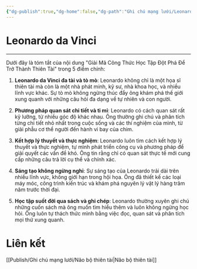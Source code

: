```yaml
---
{"dg-publish":true,"dg-home":false,"dg-path":"Ghi chú mạng lưới/Leonardo da Vinci.md","permalink":"/ghi-chu-mang-luoi/leonardo-da-vinci/","dgPassFrontmatter":true,"noteIcon":"","updated":"2025-01-12T15:16:00.631+07:00"}
---
```


# Leonardo da Vinci
---

Dưới đây là tóm tắt của nội dung "Giải Mã Công Thức Học Tập Đột Phá Để Trở Thành Thiên Tài" trong 5 điểm chính:

1. **Leonardo da Vinci đa tài và tò mò**: Leonardo không chỉ là một họa sĩ thiên tài mà còn là một nhà phát minh, kỹ sư, nhà khoa học, và nhiều lĩnh vực khác. Sự tò mò không ngừng thúc đẩy ông khám phá thế giới xung quanh với những câu hỏi đa dạng về tự nhiên và con người.
    
2. **Phương pháp quan sát chi tiết và tỉ mỉ**: Leonardo có cách quan sát rất kỹ lưỡng, từ nhiều góc độ khác nhau. Ông thường ghi chú và phân tích từng chi tiết nhỏ nhất trong cuộc sống và các thí nghiệm của mình, từ giải phẫu cơ thể người đến hành vi bay của chim.
    
3. **Kết hợp lý thuyết và thực nghiệm**: Leonardo luôn tìm cách kết hợp lý thuyết và thực nghiệm, tự mình phát triển công cụ và phương pháp để giải quyết các vấn đề khó. Ông tin rằng chỉ có quan sát thực tế mới cung cấp những câu trả lời cụ thể và chính xác.
    
4. **Sáng tạo không ngừng nghỉ**: Sự sáng tạo của Leonardo trải dài trên nhiều lĩnh vực, không giới hạn trong hội họa. Ông đã thiết kế các loại máy móc, công trình kiến trúc và khám phá nguyên lý vật lý hàng trăm năm trước thời đại.
    
5. **Học tập suốt đời qua sách và ghi chép**: Leonardo thường xuyên ghi chú những cuốn sách mà ông muốn tìm hiểu thêm và luôn không ngừng học hỏi. Ông luôn tự thách thức mình bằng việc đọc, quan sát và phân tích mọi thứ xung quanh.

# Liên kết
[[Publish/Ghi chú mạng lưới/Não bộ thiên tài\|Não bộ thiên tài]]
